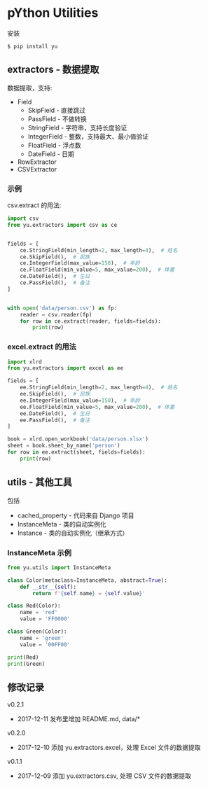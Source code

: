 # pYthon Utilities

安装

```
$ pip install yu
```

## extractors - 数据提取

数据提取，支持:

* Field
  * SkipField - 直接跳过
  * PassField - 不做转换
  * StringField - 字符串，支持长度验证
  * IntegerField - 整数，支持最大、最小值验证
  * FloatField - 浮点数
  * DateField - 日期
* RowExtractor
* CSVExtractor

### 示例

csv.extract 的用法:

```python
import csv
from yu.extractors import csv as ce


fields = [
    ce.StringField(min_length=2, max_length=4),  # 姓名
    ce.SkipField(),  # 民族
    ce.IntegerField(max_value=150),  # 年龄
    ce.FloatField(min_value=5, max_value=200),  # 体重
    ce.DateField(),  # 生日
    ce.PassField(),  # 备注
]


with open('data/person.csv') as fp:
    reader = csv.reader(fp)
    for row in ce.extract(reader, fields=fields):
        print(row)
```

### excel.extract 的用法

```python
import xlrd
from yu.extractors import excel as ee

fields = [
    ee.StringField(min_length=2, max_length=4),  # 姓名
    ee.SkipField(),  # 民族
    ee.IntegerField(max_value=150),  # 年龄
    ee.FloatField(min_value=5, max_value=200),  # 体重
    ee.DateField(),  # 生日
    ee.PassField(),  # 备注
]

book = xlrd.open_workbook('data/person.xlsx')
sheet = book.sheet_by_name('person')
for row in ee.extract(sheet, fields=fields):
    print(row)
```

## utils - 其他工具

包括

* cached_property - 代码来自 Django 项目
* InstanceMeta - 类的自动实例化
* Instance - 类的自动实例化（继承方式）

### InstanceMeta 示例

```python
from yu.utils import InstanceMeta

class Color(metaclass=InstanceMeta, abstract=True):
    def __str__(self):
        return f'{self.name} = {self.value}'

class Red(Color):
    name = 'red'
    value = 'FF0000'

class Green(Color):
    name = 'green'
    value = '00FF00'

print(Red)
print(Green)
```

## 修改记录

v0.2.1

* 2017-12-11 发布里增加 README.md, data/*

v0.2.0

* 2017-12-10 添加 yu.extractors.excel，处理 Excel 文件的数据提取

v0.1.1

* 2017-12-09 添加 yu.extractors.csv, 处理 CSV 文件的数据提取
